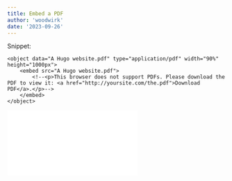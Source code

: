 ```yaml
---
title: Embed a PDF
author: 'woodwirk'
date: '2023-09-26'
---
```


Snippet:

```
<object data="A Hugo website.pdf" type="application/pdf" width="90%" height="1000px">
    <embed src="A Hugo website.pdf">
        <!--<p>This browser does not support PDFs. Please download the PDF to view it: <a href="http://yoursite.com/the.pdf">Download PDF</a>.</p>-->
    </embed>
</object>
```


<object data="A Hugo website.pdf" type="application/pdf" width="90%" height="1000px">
    <embed src="A Hugo website.pdf">
        <!--<p>This browser does not support PDFs. Please download the PDF to view it: <a href="http://yoursite.com/the.pdf">Download PDF</a>.</p>-->
    </embed>
</object>

